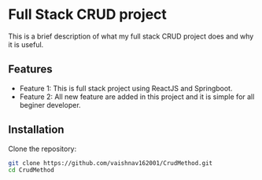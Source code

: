 # Full Stack CRUD project

This is a brief description of what my full stack CRUD project does and why it is useful.

## Features

- Feature 1: This is full stack project using ReactJS and Springboot.
- Feature 2: All new feature are added in this project and it is simple for all beginer developer.

## Installation

Clone the repository:

```bash
git clone https://github.com/vaishnav162001/CrudMethod.git
cd CrudMethod

